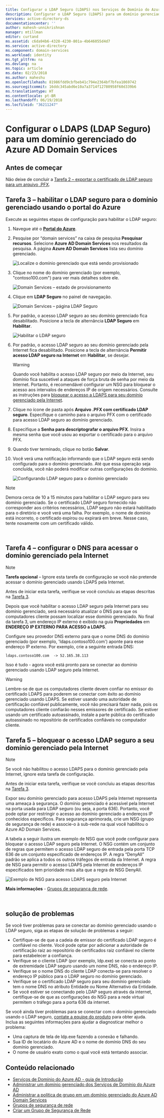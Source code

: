 ```yaml
---
title: Configurar o LDAP Seguro (LDAPS) nos Serviços de Domínio do Azure AD |Microsoft Docs
description: Configurar o LDAP Seguro (LDAPS) para um domínio gerenciado dos Serviços de Domínio do Azure AD
services: active-directory-ds
documentationcenter: ''
author: mahesh-unnikrishnan
manager: mtillman
editor: curtand
ms.assetid: c6da94b6-4328-4230-801a-4b646055d4d7
ms.service: active-directory
ms.component: domain-services
ms.workload: identity
ms.tgt_pltfrm: na
ms.devlang: na
ms.topic: article
ms.date: 02/23/2018
ms.author: maheshu
ms.openlocfilehash: 81986fdd9cbfbeb41c794e2364bf7bfea1069742
ms.sourcegitcommit: 16ddc345abd6e10a7a3714f12780958f60d339b6
ms.translationtype: HT
ms.contentlocale: pt-BR
ms.lasthandoff: 06/19/2018
ms.locfileid: "36211247"
---
```

# <a name="configure-secure-ldap-ldaps-for-an-azure-ad-domain-services-managed-domain"></a>Configurar o LDAPS (LDAP Seguro) para um domínio gerenciado do Azure AD Domain Services

## <a name="before-you-begin"></a>Antes de começar
Não deixe de concluir a [Tarefa 2 – exportar o certificado de LDAP seguro para um arquivo .PFX](active-directory-ds-admin-guide-configure-secure-ldap-export-pfx.md).


## <a name="task-3---enable-secure-ldap-for-the-managed-domain-using-the-azure-portal"></a>Tarefa 3 – habilitar o LDAP seguro para o domínio gerenciado usando o portal do Azure
Execute as seguintes etapas de configuração para habilitar o LDAP seguro:

1. Navegue até o **[Portal do Azure](https://portal.azure.com)**.

2. Pesquise por “domain services” na caixa de pesquisa **Pesquisar recursos**. Selecione **Azure AD Domain Services** nos resultados da pesquisa. A página **Azure AD Domain Services** lista seu domínio gerenciado.

    ![Localize o domínio gerenciado que está sendo provisionado](./media/getting-started/domain-services-provisioning-state-find-resource.png)

2. Clique no nome do domínio gerenciado (por exemplo, "contoso100.com") para ver mais detalhes sobre ele.

    ![Domain Services – estado de provisionamento](./media/getting-started/domain-services-provisioning-state.png)

3. Clique em **LDAP Seguro** no painel de navegação.

    ![Domain Services – página LDAP Seguro](./media/active-directory-domain-services-admin-guide/secure-ldap-blade.png)

4. Por padrão, o acesso LDAP seguro ao seu domínio gerenciado fica desabilitado. Posicione a tecla de alternância **LDAP Seguro** em **Habilitar**.

    ![Habilitar o LDAP seguro](./media/active-directory-domain-services-admin-guide/secure-ldap-blade-configure.png)
5. Por padrão, o acesso LDAP seguro ao seu domínio gerenciado pela Internet fica desabilitado. Posicione a tecla de alternância **Permitir acesso LDAP seguro na Internet** em **Habilitar**, se desejar. 

    > [!WARNING]
    > Quando você habilita o acesso LDAP seguro por meio da Internet, seu domínio fica suscetível a ataques de força bruta de senha por meio da Internet. Portanto, é recomendável configurar um NSG para bloquear o acesso aos intervalos de endereços IP de origem necessários. Consulte as instruções para [bloquear o acesso a LDAPS para seu domínio gerenciado pela Internet](#task-5---lock-down-secure-ldap-access-to-your-managed-domain-over-the-internet).
    >

6. Clique no ícone de pasta após **Arquivo .PFX com certificado LDAP seguro**. Especifique o caminho para o arquivo PFX com o certificado para acesso LDAP seguro ao domínio gerenciado.

7. Especifique a **Senha para descriptografar o arquivo PFX**. Insira a mesma senha que você usou ao exportar o certificado para o arquivo PFX.

8. Quando tiver terminado, clique no botão **Salvar**.

9. Você verá uma notificação informando que o LDAP seguro está sendo configurado para o domínio gerenciado. Até que essa operação seja concluída, você não poderá modificar outras configurações do domínio.

    ![Configurando LDAP seguro para o domínio gerenciado](./media/active-directory-domain-services-admin-guide/secure-ldap-blade-configuring.png)

> [!NOTE]
> Demora cerca de 10 a 15 minutos para habilitar o LDAP seguro para seu domínio gerenciado. Se o certificado LDAP seguro fornecido não corresponder aos critérios necessários, LDAP seguro não estará habilitado para o diretório e você verá uma falha. Por exemplo, o nome de domínio está incorreto, o certificado expirou ou expirará em breve. Nesse caso, tente novamente com um certificado válido.
>
>

<br>

## <a name="task-4---configure-dns-to-access-the-managed-domain-from-the-internet"></a>Tarefa 4 – configurar o DNS para acessar o domínio gerenciado pela Internet
> [!NOTE]
> **Tarefa opcional** – Ignore esta tarefa de configuração se você não pretende acessar o domínio gerenciado usando LDAPS pela Internet.
>
>

Antes de iniciar esta tarefa, verifique se você concluiu as etapas descritas na [Tarefa 3](#task-3---enable-secure-ldap-for-the-managed-domain-using-the-azure-portal-preview).

Depois que você habilitar o acesso LDAP seguro pela Internet para seu domínio gerenciado, será necessário atualizar o DNS para que os computadores cliente possam localizar esse domínio gerenciado. No final da tarefa 3, um endereço IP externo é exibido na guia **Propriedades** em **ENDEREÇO IP EXTERNO PARA ACESSO a LDAPS**.

Configure seu provedor DNS externo para que o nome DNS do domínio gerenciado (por exemplo, 'ldaps.contoso100.com') aponte para esse endereço IP externo. Por exemplo, crie a seguinte entrada DNS:

    ldaps.contoso100.com  -> 52.165.38.113

Isso é tudo - agora você está pronto para se conectar ao domínio gerenciado usando LDAP seguro pela Internet.

> [!WARNING]
> Lembre-se de que os computadores cliente devem confiar no emissor do certificado LDAPS para poderem se conectar com êxito ao domínio gerenciado usando LDAPS. Se estiver usando uma autoridade de certificação confiável publicamente, você não precisará fazer nada, pois os computadores cliente confiarão nesses emissores de certificado. Se estiver usando um certificado autoassinado, instale a parte pública do certificado autoassinado no repositório de certificados confiáveis no computador cliente.
>
>


## <a name="task-5---lock-down-secure-ldap-access-to-your-managed-domain-over-the-internet"></a>Tarefa 5 – bloquear o acesso LDAP seguro a seu domínio gerenciado pela Internet
> [!NOTE]
> Se você não habilitou o acesso LDAPS para o domínio gerenciado pela Internet, ignore esta tarefa de configuração.
>
>

Antes de iniciar esta tarefa, verifique se você concluiu as etapas descritas na [Tarefa 3](#task-3---enable-secure-ldap-for-the-managed-domain-using-the-azure-portal-preview).

Expor seu domínio gerenciado para acesso LDAPS pela Internet representa uma ameaça à segurança. O domínio gerenciado é acessível pela Internet na porta usada para LDAP seguro (ou seja, a porta 636). Portanto, você pode optar por restringir o acesso ao domínio gerenciado a endereços IP conhecidos específicos. Para segurança aprimorada, crie um NSG (grupo de segurança de rede) e associe-o à sub-rede na qual você habilitou o Azure AD Domain Services.

A tabela a seguir ilustra um exemplo de NSG que você pode configurar para bloquear o acesso LDAP seguro pela Internet. O NSG contém um conjunto de regras que permitem o acesso LDAP seguro de entrada pela porta TCP 636 de um conjunto especificado de endereços IP. A regra “DenyAll” padrão se aplica a todos os outros tráfegos de entrada da Internet. A regra de NSG para permitir o acesso LDAPS pela Internet de endereços IP especificados tem prioridade mais alta que a regra de NSG DenyAll.

![Exemplo de NSG para acesso LDAPS seguro pela Internet](./media/active-directory-domain-services-admin-guide/secure-ldap-sample-nsg.png)

**Mais informações** - [Grupos de segurança de rede](../virtual-network/security-overview.md).

<br>


## <a name="troubleshooting"></a>solução de problemas
Se você tiver problemas para se conectar ao domínio gerenciado usando o LDAP seguro, siga as etapas de solução de problemas a seguir:
* Certifique-se de que a cadeia de emissor do certificado LDAP seguro é confiável no cliente. Você pode optar por adicionar a autoridade de certificação raiz ao repositório de certificados raiz confiável no cliente para estabelecer a confiança.
* Verifique se o cliente LDAP (por exemplo, ldp.exe) se conecta ao ponto de extremidade LDAP seguro usando um nome DNS, não o endereço IP.
* Verifique se o nome DNS do cliente LDAP conecta-se para resolver o endereço IP público para o LDAP seguro no domínio gerenciado.
* Verifique se o certificado LDAP seguro para seu domínio gerenciado tem o nome DNS no atributo Entidade ou Nome Alternativo da Entidade.
* Se você estiver se conectando pelo LDAP seguro através da internet, certifique-se de que as configurações do NSG para a rede virtual permitem o tráfego para a porta 636 da internet.

Se você ainda tiver problemas para se conectar com o domínio gerenciado usando o LDAP seguro, [contate a equipe do produto](active-directory-ds-contact-us.md) para obter ajuda. Inclua as seguintes informações para ajudar a diagnosticar melhor o problema:
* Uma captura de tela de ldp.exe fazendo a conexão e falhando.
* Sua ID de locatário do Azure AD e o nome de domínio DNS do seu domínio gerenciado.
* O nome de usuário exato como o qual você está tentando associar.


## <a name="related-content"></a>Conteúdo relacionado
* [Serviços de Domínio do Azure AD - guia de Introdução](active-directory-ds-getting-started.md)
* [Administrar um domínio gerenciado dos Serviços de Domínio do Azure AD](active-directory-ds-admin-guide-administer-domain.md)
* [Administrar a política de grupo em um domínio gerenciado do Azure AD Domain Services](active-directory-ds-admin-guide-administer-group-policy.md)
* [Grupos de segurança de rede](../virtual-network/security-overview.md)
* [Criar um Grupo de Segurança de Rede](../virtual-network/virtual-networks-create-nsg-arm-pportal.md)
